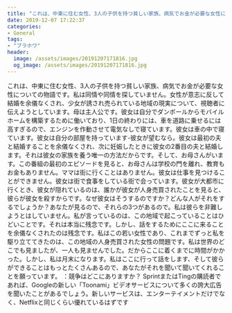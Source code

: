 ```yaml
---
title: "これは、中東に住む女性、3人の子供を持つ貧しい家族、病気でお金が必要な女性についての物語です。"
date: 2019-12-07 17:22:37
categories:
- General
tags:
- "ブラホワ"
header:
  image: /assets/images/20191207171816.jpg
  og_image: /assets/images/20191207171816.jpg
---
```


これは、中東に住む女性、3人の子供を持つ貧しい家族、病気でお金が必要な女性についての物語です。私は同情や同情を探していません。女性が意志に反して結婚を余儀なくされ、少女が誘され売られている地域の現実について、視聴者に伝えようとしています。母は主人公です。彼女は自分でダンボールからモバイルホームを構築するために働いており、1日の終わりには、車を道路に乗せるには高すぎるので、エンジンを作動させて電気なしで寝ています。彼女は車の中で寝ています。彼女は自分の部屋を持っています-彼女が望むなら。彼女は最初の夫と結婚することを余儀なくされ、次に妊娠したときに彼女の2番目の夫と結婚します。それは彼女の家族を養う唯一の方法だからです。そして、お母さんがいます。この番組の最初のエピソードを見ると、お母さんは学校の門を離れ、教育もお金もありません。ママは街に行くことはありません。彼女は仕事を見つけることができません。彼女は街で食事をしている街で会っています。彼女が大都市に行くとき、彼女が隠れているのは、誰かが彼女が人身売買されたことを見ると、彼らが彼女を殺すからです。なぜ彼女はそうするのですか？どんな人がそれをするでしょうか？あなたが見るので、それらの3つがあるので。私は彼らを非難しようとはしていません。私が言っているのは、この地域で起こっていることはひどいことです。それは本当に残念です。しかし、話をするためにここに来ることを余儀なくされたのは残念です。私はこの若い女性であり、これまでずっと私を駆り立ててきたのは、この地域の人身売買された女性の問題です。私は世界のどこでも見ましたが、一人も見ませんでした。だからここに着くまでに時間がかかった。しかし、私は月末になります。私はここに行って話をします、そして彼らができることはもっとたくさんあるので、あなたがそれを聞いて聞いてくれることを願っています。 ：競争はどこにありますか？ SprintまたはTingの購読者であれば、Googleの新しい「Toonami」ビデオサービスについて多くの誇大広告を聞いたことがあるでしょう。新しいサービスは、エンターテイメントだけでなく、Netflixと同じくらい優れているはずです
